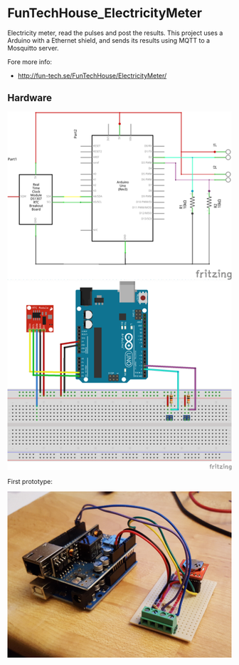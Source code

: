 # FunTechHouse_ElectricityMeter

Electricity meter, read the pulses and post the results.
This project uses a Arduino with a Ethernet shield,
and sends its results using MQTT to a Mosquitto server.

Fore more info:
* http://fun-tech.se/FunTechHouse/ElectricityMeter/


## Hardware

![schem](hw/ElectricityMeter_with_DS1307_schem.png)
![bb](hw/ElectricityMeter_with_DS1307_bb.png)

First prototype:

![prototype](hw/ElectricityMeter_with_DS1307_prototype.jpg)

